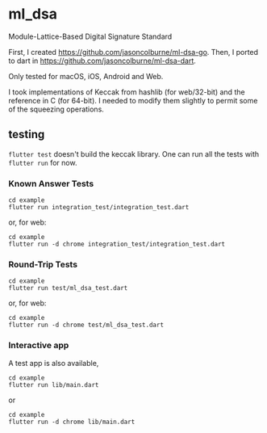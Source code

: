 # ml_dsa

Module-Lattice-Based Digital Signature Standard

First, I created https://github.com/jasoncolburne/ml-dsa-go.
Then, I ported to dart in https://github.com/jasoncolburne/ml-dsa-dart.

Only tested for macOS, iOS, Android and Web.

I took implementations of Keccak from hashlib (for web/32-bit) and the
reference in C (for 64-bit). I needed to modify them slightly to permit
some of the squeezing operations.

## testing

`flutter test` doesn't build the keccak library. One can run all the tests with
`flutter run` for now.


### Known Answer Tests

```
cd example
flutter run integration_test/integration_test.dart
```

or, for web:

```
cd example
flutter run -d chrome integration_test/integration_test.dart
```

### Round-Trip Tests

```
cd example
flutter run test/ml_dsa_test.dart
```

or, for web:

```
cd example
flutter run -d chrome test/ml_dsa_test.dart
```

### Interactive app

A test app is also available,

```
cd example
flutter run lib/main.dart
```

or 

```
cd example
flutter run -d chrome lib/main.dart
```
